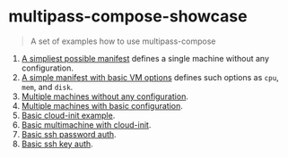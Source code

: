 # multipass-compose-showcase

> A set of examples how to use multipass-compose

1. [A simpliest possible manifest](/001_basic)
   defines a single machine without any configuration.
2. [A simple manifest with basic VM options](/002_basic_config)
   defines such options as `cpu`, `mem`, and `disk`.
3. [Multiple machines without any configuration](/003_basic_multimachine).
4. [Multiple machines with basic configuration](/004_basic_multimachine_config).
5. [Basic cloud-init example](/005_basic_cloud_init).
6. [Basic multimachine with cloud-init](/006_basic_multimachine_cloud_init).
7. [Basic ssh password auth](/007_basic_cloud_init_ssh_password).
8. [Basic ssh key auth](/008_basic_cloud_init_ssh_key).

